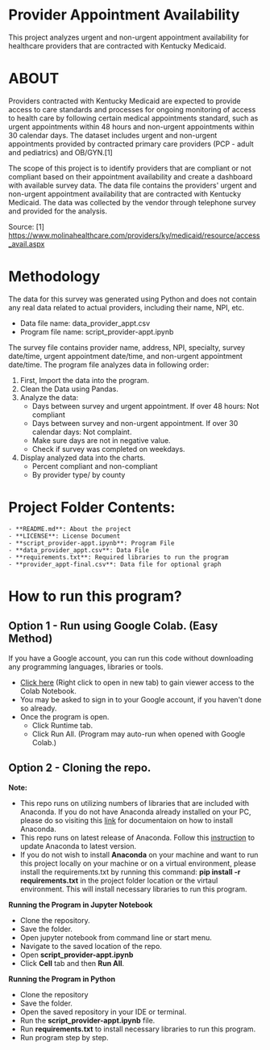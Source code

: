 # Provider Appointment Availability
This project analyzes urgent and non-urgent appointment availability for healthcare providers that are contracted with Kentucky Medicaid.

# ABOUT

Providers contracted with Kentucky Medicaid are expected to provide access to care standards and processes for ongoing monitoring of access to health care by following certain medical appointments standard, such as urgent appointments within 48 hours and non-urgent appointments within 30 calendar days. The dataset includes urgent and non-urgent appointments provided by contracted primary care providers (PCP - adult and pediatrics) and OB/GYN.[1]

The scope of this project is to identify providers that are compliant or not compliant based on their appointment availability and create a dashboard with available survey data. The data file contains the providers' urgent and non-urgent appointment availability that are contracted with Kentucky Medicaid. The data was collected by the vendor through telephone survey and provided for the analysis.

Source:
[1] https://www.molinahealthcare.com/providers/ky/medicaid/resource/access_avail.aspx

# Methodology

The data for this survey was generated using Python and does not contain any real data related to actual providers, including their name, NPI, etc.

- Data file name: data_provider_appt.csv
- Program file name: script_provider-appt.ipynb

The survey file contains provider name, address, NPI, specialty, survey date/time, urgent appointment date/time, and non-urgent appointment date/time.
The program file analyzes data in following order:
1. First, Import the data into the program.
2. Clean the Data using Pandas.
3. Analyze the data:
	- Days between survey and urgent appointment. If over 48 hours: Not compliant
	- Days between survey and non-urgent appointment. If over 30 calendar days: Not complaint.
	- Make sure days are not in negative value.
	- Check if survey was completed on weekdays.
4. Display analyzed data into the charts.
	- Percent compliant and non-compliant
	- By provider type/ by county

# Project Folder Contents:
	- **README.md**: About the project
	- **LICENSE**: License Document
	- **script_provider-appt.ipynb**: Program File
	- **data_provider_appt.csv**: Data File
	- **requirements.txt**: Required libraries to run the program
	- **provider_appt-final.csv**: Data file for optional graph

# How to run this program?

## Option 1 - Run using Google Colab. (Easy Method)

If you have a Google account, you can run this code without downloading any programming languages, libraries or tools.

- [Click here](https://colab.research.google.com/drive/1L3t34UcDiaBycZ6BbJ9MW_7mhdXKeJu4?usp=sharing) (Right click to open in new tab) to gain viewer access to the Colab Notebook.
- You may be asked to sign in to your Google account, if you haven't done so already.
- Once the program is open.
    - Click Runtime tab.
    - Click Run All. (Program may auto-run when opened with Google Colab.)
    
## Option 2 - Cloning the repo.

**Note:**
- This repo runs on utilizing numbers of libraries that are included with Anaconda. If you do not have Anaconda already installed on your PC, please do so visiting this [link](https://docs.anaconda.com/anaconda/install/index.html) for documentaion on how to install Anaconda.
- This repo runs on latest release of Anaconda. Follow this [instruction](https://docs.anaconda.com/anaconda/install/update-version/) to update Anaconda to latest version.
- If you do not wish to install **Anaconda** on your machine and want to run this project locally on your machine or on a virtual environment, please install the requirements.txt by running this command: **pip install -r requirements.txt** in the project folder location or the virtaul environment. This will install necessary libraries to run this program.

**Running the Program in Jupyter Notebook**
- Clone the repository.
- Save the folder.
- Open jupyter notebook from command line or start menu.
- Navigate to the saved location of the repo.
- Open **script_provider-appt.ipynb**
- Click **Cell** tab and then **Run All**.

**Running the Program in Python**
- Clone the repository
- Save the folder.
- Open the saved repository in your IDE or terminal.
- Run the **script_provider-appt.ipynb** file.
- Run **requirements.txt** to install necessary libraries to run this program.
- Run program step by step.